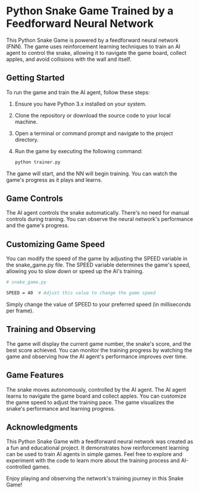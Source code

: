 # Python Snake Game Trained by a Feedforward Neural Network

This Python Snake Game is powered by a feedforward neural network (FNN). The game uses reinforcement learning techniques to train an AI agent to control the snake, allowing it to navigate the game board, collect apples, and avoid collisions with the wall and itself.

## Getting Started

To run the game and train the AI agent, follow these steps:

1. Ensure you have Python 3.x installed on your system.

2. Clone the repository or download the source code to your local machine.

3. Open a terminal or command prompt and navigate to the project directory.

4. Run the game by executing the following command:

   ```bash
   python trainer.py

The game will start, and the NN will begin training. You can watch the game's progress as it plays and learns.
## Game Controls
The AI agent controls the snake automatically. There's no need for manual controls during training. You can observe the neural network's performance and the game's progress.

## Customizing Game Speed
You can modify the speed of the game by adjusting the SPEED variable in the snake_game.py file. The SPEED variable determines the game's speed, allowing you to slow down or speed up the AI's training.

  ```bash
  # snake_game.py

  SPEED = 40  # Adjust this value to change the game speed
  ```
Simply change the value of SPEED to your preferred speed (in milliseconds per frame).

## Training and Observing
The game will display the current game number, the snake's score, and the best score achieved. You can monitor the training progress by watching the game and observing how the AI agent's performance improves over time.

## Game Features
The snake moves autonomously, controlled by the AI agent.
The AI agent learns to navigate the game board and collect apples.
You can customize the game speed to adjust the training pace.
The game visualizes the snake's performance and learning progress.

## Acknowledgments
This Python Snake Game with a feedforward neural network was created as a fun and educational project. It demonstrates how reinforcement learning can be used to train AI agents in simple games. Feel free to explore and experiment with the code to learn more about the training process and AI-controlled games.

Enjoy playing and observing the network's training journey in this Snake Game!
